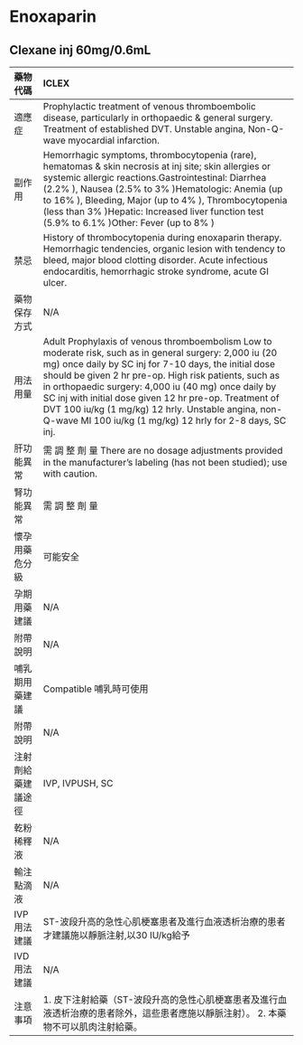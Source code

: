 # Enoxaparin

## Clexane inj 60mg/0.6mL

| 藥物代碼           | ICLEX                                                                                                                                                                                                                                                                                                                                                                                                                                                           |
|:-------------------|:----------------------------------------------------------------------------------------------------------------------------------------------------------------------------------------------------------------------------------------------------------------------------------------------------------------------------------------------------------------------------------------------------------------------------------------------------------------|
| 適應症             | Prophylactic treatment of venous thromboembolic disease, particularly in orthopaedic & general surgery. Treatment of established DVT. Unstable angina, Non-Q-wave myocardial infarction.                                                                                                                                                                                                                                                                        |
| 副作用             | Hemorrhagic symptoms, thrombocytopenia (rare), hematomas & skin necrosis at inj site; skin allergies or systemic allergic reactions.Gastrointestinal: Diarrhea (2.2% ), Nausea (2.5% to 3% )Hematologic: Anemia (up to 16% ), Bleeding, Major (up to 4% ), Thrombocytopenia (less than 3% )Hepatic: Increased liver function test (5.9% to 6.1% )Other: Fever (up to 8% )                                                                                       |
| 禁忌               | History of thrombocytopenia during enoxaparin therapy. Hemorrhagic tendencies, organic lesion with tendency to bleed, major blood clotting disorder. Acute infectious endocarditis, hemorrhagic stroke syndrome, acute GI ulcer.                                                                                                                                                                                                                                |
| 藥物保存方式       | N/A                                                                                                                                                                                                                                                                                                                                                                                                                                                             |
| 用法用量           | Adult Prophylaxis of venous thromboembolism Low to moderate risk, such as in general surgery: 2,000 iu (20 mg) once daily by SC inj for 7-10 days, the initial dose should be given 2 hr pre-op. High risk patients, such as in orthopaedic surgery: 4,000 iu (40 mg) once daily by SC inj with initial dose given 12 hr pre-op. Treatment of DVT 100 iu/kg (1 mg/kg) 12 hrly. Unstable angina, non-Q-wave MI 100 iu/kg (1 mg/kg) 12 hrly for 2-8 days, SC inj. |
| 肝功能異常         | 需 調 整 劑 量  There are no dosage adjustments provided in the manufacturer’s labeling (has not been studied); use with caution.                                                                                                                                                                                                                                                                                                                               |
| 腎功能異常         | 需 調 整 劑 量                                                                                                                                                                                                                                                                                                                                                                                                                                                  |
| 懷孕用藥危分級     | 可能安全                                                                                                                                                                                                                                                                                                                                                                                                                                                        |
| 孕期用藥建議       | N/A                                                                                                                                                                                                                                                                                                                                                                                                                                                             |
| 附帶說明           | N/A                                                                                                                                                                                                                                                                                                                                                                                                                                                             |
| 哺乳期用藥建議     | Compatible 哺乳時可使用                                                                                                                                                                                                                                                                                                                                                                                                                                         |
| 附帶說明           | N/A                                                                                                                                                                                                                                                                                                                                                                                                                                                             |
| 注射劑給藥建議途徑 | IVP, IVPUSH, SC                                                                                                                                                                                                                                                                                                                                                                                                                                                 |
| 乾粉稀釋液         | N/A                                                                                                                                                                                                                                                                                                                                                                                                                                                             |
| 輸注點滴液         | N/A                                                                                                                                                                                                                                                                                                                                                                                                                                                             |
| IVP 用法建議       | ST-波段升高的急性心肌梗塞患者及進行血液透析治療的患者才建議施以靜脈注射,以30 IU/kg給予                                                                                                                                                                                                                                                                                                                                                                          |
| IVD 用法建議       | N/A                                                                                                                                                                                                                                                                                                                                                                                                                                                             |
| 注意事項           | 1. 皮下注射給藥（ST-波段升高的急性心肌梗塞患者及進行血液透析治療的患者除外，這些患者應施以靜脈注射）。 2. 本藥物不可以肌肉注射給藥。                                                                                                                                                                                                                                                                                                                            |

